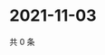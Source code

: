 # 2021-11-03

共 0 条

<!-- BEGIN WEIBO -->
<!-- 最后更新时间 Wed Nov 03 2021 23:11:55 GMT+0800 (China Standard Time) -->

<!-- END WEIBO -->
